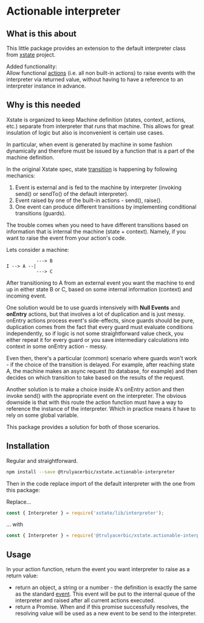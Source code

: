 # Actionable interpreter #

## What is this about ##

This little package provides an extension to the default interpreter class
from [xstate][xstate] project.

Added functionality:  
Allow functional [actions][actions] (i.e. all non built-in actions) to raise
events with the interpreter via returned value, without having to have a reference
to an interpreter instance in advance.

## Why is this needed ##

Xstate is organized to keep Machine definition (states, context, actions,
etc.) separate from interpreter that runs that machine. This allows for great
insulation of logic but also is inconvenient is certain use cases.

In particular, when event is generated by machine in some fashion dynamically
and therefore must be issued by a function that is a part of the machine
definition.

In the original Xstate spec, state [transition][transition] is happening by
following mechanics:

1. Event is external and is fed to the machine by interpreter (invoking send()
   or sendTo() of the default interpreter).
2. Event raised by one of the built-in actions - send(), raise().
3. One event can produce different transitions by implementing conditional
   transitions (guards).

The trouble comes when you need to have different transitions based on
information that is internal the machine (state + context). Namely, if you want
to raise the event from your action's code.

Lets consider a machine:

               ---> B
    I --> A --|
               ---> C

After transitioning to A from an external event you want the machine to end up
in either state B or C, based on some internal information (context) and
incoming event.

One solution would be to use guards intensively with **Null Events** and
**onEntry** actions, but that involves a lot of duplication and is just messy.
onEntry actions process event's side-effects, since guards should be pure,
duplication comes from the fact that every guard must evaluate conditions
independently, so if logic is not some straightforward value check, you either
repeat it for every guard or you save intermediary calculations into context in
some onEntry action - messy.

Even then, there's a particular (common) scenario where guards won't work - if
the choice of the transition is delayed. For example, after reaching state A,
the machine makes an async request (to database, for example) and then decides
on which transition to take based on the results of the request.

Another solution is to make a choice inside A's onEntry action and then invoke
send() with the appropriate event on the interpreter. The obvious downside is that
with this route the action function must have a way to reference the instance of
the interpreter. Which in practice means it have to rely on some global
variable.

This package provides a solution for both of those scenarios.

## Installation ##

Regular and straightforward.

``` bash
npm install --save @trulyacerbic/xstate.actionable-interpreter
```

Then in the code replace import of the default interpreter with the one from
this package:  

Replace...

``` js
const { Interpreter } = require('xstate/lib/interpreter');
```

... with

``` js
const { Interpreter } = require('@trulyacerbic/xstate.actionable-interpreter');
```

## Usage ##

In your action function, return the event you want interpreter to raise as a
return value:

* return an object, a string or a number - the definition is exactly the same as
  the standard [event][events]. This event will be put to the internal queue of
  the interpreter and raised after all current actions executed.
* return a Promise. When and if this promise successfully resolves, the
  resolving value will be used as a new event to be send to the interpreter.

[xstate]: https://xstate.js.org/docs/
[actions]: https://xstate.js.org/docs/guides/actions.html
[events]: https://xstate.js.org/docs/guides/events.html#sending-events
[transition]: https://xstate.js.org/docs/guides/transitions.html#machine-transition-method
